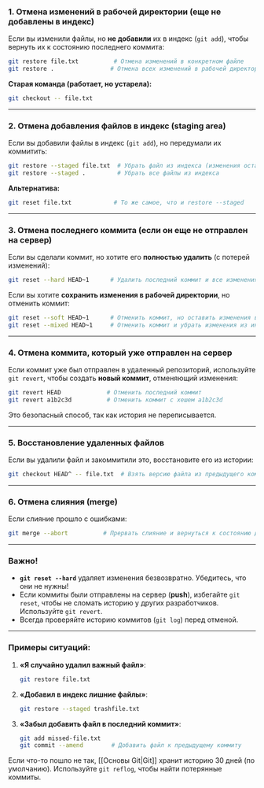 
### **1. Отмена изменений в рабочей директории (еще не добавлены в индекс)**
Если вы изменили файлы, но **не добавили** их в индекс (`git add`), чтобы вернуть их к состоянию последнего коммита:
```bash
git restore file.txt          # Отмена изменений в конкретном файле
git restore .                # Отмена всех изменений в рабочей директории
```
**Старая команда (работает, но устарела):**
```bash
git checkout -- file.txt
```

---

### **2. Отмена добавления файлов в индекс (staging area)**
Если вы добавили файлы в индекс (`git add`), но передумали их коммитить:
```bash
git restore --staged file.txt  # Убрать файл из индекса (изменения останутся в рабочей директории)
git restore --staged .         # Убрать все файлы из индекса
```
**Альтернатива:**
```bash
git reset file.txt            # То же самое, что и restore --staged
```

---

### **3. Отмена последнего коммита (если он еще не отправлен на сервер)**
Если вы сделали коммит, но хотите его **полностью удалить** (с потерей изменений):
```bash
git reset --hard HEAD~1      # Удалить последний коммит и все изменения в рабочей директории
```
Если вы хотите **сохранить изменения в рабочей директории**, но отменить коммит:
```bash
git reset --soft HEAD~1      # Отменить коммит, но оставить изменения в индексе
git reset --mixed HEAD~1     # Отменить коммит и убрать изменения из индекса (по умолчанию)
```

---

### **4. Отмена коммита, который уже отправлен на сервер**
Если коммит уже был отправлен в удаленный репозиторий, используйте `git revert`, чтобы создать **новый коммит**, отменяющий изменения:
```bash
git revert HEAD             # Отменить последний коммит
git revert a1b2c3d          # Отменить коммит с хешем a1b2c3d
```
Это безопасный способ, так как история не переписывается.

---

### **5. Восстановление удаленных файлов**
Если вы удалили файл и закоммитили это, восстановите его из истории:
```bash
git checkout HEAD^ -- file.txt  # Взять версию файла из предыдущего коммита
```

---

### **6. Отмена слияния (merge)**
Если слияние прошло с ошибками:
```bash
git merge --abort          # Прервать слияние и вернуться к состоянию до merge
```

---

### **Важно!**
- **`git reset --hard`** удаляет изменения безвозвратно. Убедитесь, что они не нужны!
- Если коммиты были отправлены на сервер (**push**), избегайте `git reset`, чтобы не сломать историю у других разработчиков. Используйте `git revert`.
- Всегда проверяйте историю коммитов (`git log`) перед отменой.

---

### Примеры ситуаций:
1. **«Я случайно удалил важный файл»**:
   ```bash
   git restore file.txt
   ```

2. **«Добавил в индекс лишние файлы»**:
   ```bash
   git restore --staged trashfile.txt
   ```

3. **«Забыл добавить файл в последний коммит»**:
   ```bash
   git add missed-file.txt
   git commit --amend        # Добавить файл к предыдущему коммиту
   ```

Если что-то пошло не так, [[Основы Git|Git]] хранит историю 30 дней (по умолчанию). Используйте `git reflog`, чтобы найти потерянные коммиты.